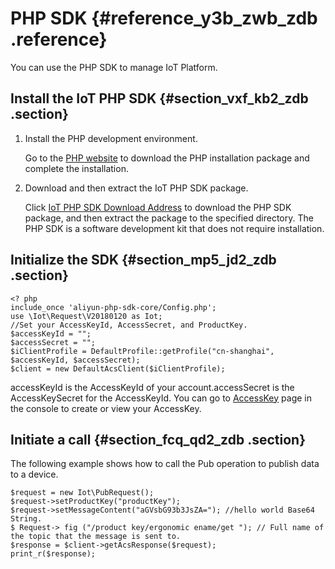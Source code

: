 # PHP SDK {#reference_y3b_zwb_zdb .reference}

You can use the PHP SDK to manage IoT Platform.

## Install the IoT PHP SDK {#section_vxf_kb2_zdb .section}

1.  Install the PHP development environment.

    Go to the [PHP website](http://www.php.net/) to download the PHP installation package and complete the installation.

2.  Download and then extract the IoT PHP SDK package.

    Click [IoT PHP SDK Download Address](https://github.com/aliyun/aliyun-openapi-php-sdk/tree/master/aliyun-php-sdk-iot) to download the PHP SDK package, and then extract the package to the specified directory. The PHP SDK is a software development kit that does not require installation.


## Initialize the SDK {#section_mp5_jd2_zdb .section}

```
<? php
include_once 'aliyun-php-sdk-core/Config.php';
use \Iot\Request\V20180120 as Iot;
//Set your AccessKeyId, AccessSecret, and ProductKey.
$accessKeyId = "";
$accessSecret = "";
$iClientProfile = DefaultProfile::getProfile("cn-shanghai", $accessKeyId, $accessSecret);
$client = new DefaultAcsClient($iClientProfile);
```

accessKeyId is the AccessKeyId of your account.accessSecret is the AccessKeySecret for the AccessKeyId. You can go to [AccessKey](https://ak-console.aliyun.com) page in the console to create or view your AccessKey.

## Initiate a call {#section_fcq_qd2_zdb .section}

The following example shows how to call the Pub operation to publish data to a device.

```
$request = new Iot\PubRequest();
$request->setProductKey("productKey");
$request->setMessageContent("aGVsbG93b3JsZA="); //hello world Base64 String.
$ Request-> fig ("/product key/ergonomic ename/get "); // Full name of the topic that the message is sent to.
$response = $client->getAcsResponse($request);
print_r($response);
```

